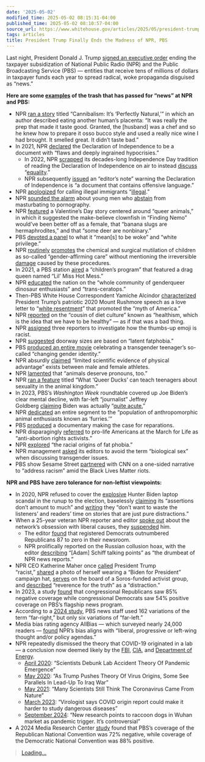 ```yaml
---
date: '2025-05-02'
modified_time: 2025-05-02 08:15:31-04:00
published_time: 2025-05-02 08:10:57-04:00
source_url: https://www.whitehouse.gov/articles/2025/05/president-trump-finally-ends-the-madness-of-npr-pbs/
tags: articles
title: President Trump Finally Ends the Madness of NPR, PBS
---
```

 
Last night, President Donald J. Trump [signed an executive
order](https://x.com/RapidResponse47/status/1918134250236461197) ending
the taxpayer subsidization of National Public Radio (NPR) and the Public
Broadcasting Service (PBS) — entities that receive tens of millions of
dollars in taxpayer funds each year to spread radical, woke propaganda
disguised as “news.”

**Here are some
[examples](https://x.com/RapidResponse47/status/1918134384638513313) of
the trash that has passed for “news” at NPR and PBS:**

-   NPR [ran a
    story](https://www.npr.org/sections/thesalt/2017/02/22/515668867/cannibalism-its-perfectly-natural-a-new-scientific-history-argues) titled
    “Cannibalism: It’s ‘Perfectly Natural,’” in which an author
    described eating another human’s placenta: “It was really the prep
    that made it taste good. Granted, the \[husband\] was a chef and so
    he knew how to prepare it osso bucco style and used a really nice
    wine I had brought. It smelled great. It didn’t taste bad.”
-   In 2021, NPR
    [declared](https://www.npr.org/2021/07/02/1011754245/an-npr-tradition-heres-the-reading-of-the-declaration-of-independence)
    the Declaration of Independence to be a document with “flaws and
    deeply ingrained hypocrisies.”
    -   In 2022, NPR
        [scrapped](https://www.foxnews.com/media/4th-july-npr-scraps-declaration-reading-tradition-equality-discussion)
        its decades-long Independence Day tradition of reading the
        Declaration of Independence on air to instead
        [discuss](https://www.npr.org/2022/07/04/1109667557/on-this-july-4th-what-does-equality-mean?utm_campaign=storyshare&utm_source=twitter.com&utm_medium=social)
        “[equality](https://x.com/LeilaFadel/status/1543911485465923585).”
    -   NPR subsequently
        [issued](https://www.npr.org/2019/07/04/733431874/a-july-4-npr-tradition-a-reading-of-the-declaration-of-independence#:~:text=Editor%27s%20note%20on%20July%208%2C%202022%3A%20This%20story%20quotes%20the%20U.S.%20Declaration%20of%20Independence%20%E2%80%94%20a%20document%20that%20contains%20offensive%20language%20about%20Native%20Americans%2C%20including%20a%20racial%20slur.)
        an “editor’s note” warning the Declaration of Independence is “a
        document that contains offensive language.”
-   NPR [apologized](https://x.com/NPR/status/1144659017031135234) for
    calling illegal immigrants
    “[illegal](https://www.washingtonexaminer.com/news/100759/npr-apologizes-for-calling-illegal-immigrants-illegal/).”
-   NPR [sounded the
    alarm](https://www.npr.org/2026/01/01/1198916105/mens-health-masturbation-abstinence)
    about young men who
    [abstain](https://www.washingtonexaminer.com/opinion/2837806/npr-wants-you-to-be-addicted-to-pornography/)
    from masturbating to pornography.
-   NPR [featured](https://www.npr.org/2024/02/14/1198909355/valentines-day-relationships-gay-animals-nature) a
    Valentine’s Day story centered around “queer animals,” in which it
    suggested the make-believe clownfish in “Finding Nemo” would’ve been
    better off as a female, that “banana slugs are hermaphrodites,” and
    that “some deer are nonbinary.”
-   PBS [devoted a panel](https://www.pbs.org/video/stay-woke-bddifp/)
    to what it “mean\[s\] to be woke” and “white privilege.”
-   NPR
    [routinely](https://www.npr.org/2023/02/20/1157493433/florida-bans-gender-affirming-care-trans-kids)
    [promotes](https://www.npr.org/2023/10/08/1204545873/a-trans-teenager-and-her-mom-reflect-on-nebraska-restricting-gender-affirming-ca)
    the chemical and surgical mutilation of children as so-called
    “gender-affirming care” without mentioning the irreversible
    [damage](https://www.hhs.gov/press-room/gender-dysphoria-report-release.html)
    caused by these procedures.
-   In 2021, a PBS
    station [aired](https://www.foxnews.com/us/pbs-station-defends-drag-queen-kids?msockid=39cef04a7cdd669717c4e5c87d6467b6) a
    “children’s program” that featured a drag queen named “Lil’ Miss Hot
    Mess.”
-   NPR [educated](https://www.wbur.org/endlessthread/2022/01/14/fight-for-dinosaur-emoji#:~:text=Riley%3A%20Many%20people,Trans%2Dceratops.) the
    nation on the “whole community of genderqueer dinosaur enthusiasts”
    and “trans-ceratops.”
-   Then-PBS White House Correspondent Yamiche Alcindor
    [characterized](https://www.washingtonexaminer.com/opinion/749558/pbs-reporter-mischaracterizes-mount-rushmore-speech-as-love-letter-to-white-resentment/)
    President Trump’s patriotic 2020 Mount Rushmore speech as a love
    letter to “[white
    resentment](https://x.com/RapidResponse47/status/1918134418092306560)”
    that promoted the “myth of America.”
-   NPR [reported](https://www.npr.org/2021/12/23/1067210075/what-if-the-best-diet-is-to-reject-diet-culture#:~:text=%22A%20cousin%20of,their%20weight%20itself.%22) on
    the “cousin of diet culture” known as “healthism, which is the idea
    that we have to be healthy” — as if that was a bad thing.
-   NPR
    [assigned](https://www.npr.org/2022/02/09/1078977416/race-chat-emoji-skin-tone-colors)
    three reporters to investigate how the thumbs-up emoji is racist.
-   NPR [suggested](https://www.npr.org/transcripts/1067210075?ft=nprml&f=1067210075#:~:text=TAGLE%3A%20We%20might,through%20intuitive%20eating.) doorway
    sizes are based on “latent fatphobia.”
-   PBS [produced an entire
    movie](https://www.pbs.org/independentlens/documentaries/real-boy/) celebrating
    a transgender teenager’s so-called “changing gender identity.”
-   NPR absurdly
    [claimed](https://www.washingtonexaminer.com/opinion/1830520/npr-makes-a-fool-of-itself-twice-to-defend-men-competing-in-womens-sports/)
    “limited scientific evidence of physical advantage” exists between
    male and female athletes.
-   NPR [lamented](https://www.npr.org/2021/04/03/984008349/opinion-animals-deserve-gender-pronouns-too) that
    “animals deserve pronouns, too.”
-   NPR [ran a
    feature](https://www.npr.org/2022/05/29/1101224759/what-queer-ducks-can-teach-teenagers-about-sexuality-in-the-animal-kingdom) titled
    “What ‘Queer Ducks’ can teach teenagers about sexuality in the
    animal kingdom.”
-   In 2023, PBS’s *Washington Week* roundtable covered up Joe Biden’s
    clear mental decline, with far-left “journalist” Jeffrey
    Goldberg [claiming](https://newsbusters.org/blogs/nb/clay-waters/2023/09/07/pbss-washington-weeks-laugh-line-joe-biden-mentally-hes-quite-acute) Biden
    was actually “[quite
    acute.](https://x.com/RapidResponse47/status/1918134443795202119)”
-   NPR [dedicated](https://www.npr.org/2015/07/12/422311437/the-furries-have-landed-and-pittsburgh-is-giving-them-a-bear-hug) an
    entire segment to the “population of anthropomorphic animal
    enthusiasts known as ‘furries.’”
-   PBS [produced](https://www.pbs.org/video/the-cost-of-inheritance-bdzmlq/) a
    documentary making the case for reparations.
-   NPR disparagingly
    [referred](https://www.npr.org/2020/01/24/798994515/president-trump-to-face-friendly-crowd-at-march-for-life)
    to pro-life Americans at the March for Life as “anti-abortion rights
    activists.”
-   NPR [explored](https://www.npr.org/transcripts/893006538#:~:text=As%20Sabrina%20Strings%20explains%20in,still%20dealing%20with%20the%20consequences.) “the
    racial origins of fat phobia.”
-   NPR
    management [asked](https://www.thefp.com/p/npr-editor-how-npr-lost-americas-trust) its
    editors to avoid the term “biological sex” when discussing
    transgender issues.
-   PBS show Sesame
    Street [partnered](https://www.cnn.com/2020/06/02/us/cnn-sesame-street-standing-up-to-racism/index.html) with
    CNN on a one-sided narrative to “address racism” amid the Black
    Lives Matter riots.

**NPR and PBS have zero tolerance for non-leftist viewpoints:**

-   In 2020, NPR refused to cover
    the [explosive](https://nypost.com/2020/10/14/email-reveals-how-hunter-biden-introduced-ukrainian-biz-man-to-dad/) Hunter
    Biden laptop scandal in the runup to the election,
    baselessly [claiming](https://www.mediaite.com/radio/npr-explains-why-they-havent-covered-hunter-biden-laptop-story-red-flags-on-veracity-and-assertions-dont-amount-to-much/) its
    “assertions don’t amount to much” and
    [writing](https://x.com/NPRpubliceditor/status/1319281101223940096)
    they “don’t want to waste the listeners’ and readers’ time on
    stories that are just pure distractions.”
-   When a 25-year veteran NPR reporter and editor [spoke
    out](https://www.thefp.com/p/npr-editor-how-npr-lost-americas-trust) about
    the network’s obsession with liberal causes,
    they [suspended](https://www.npr.org/2024/04/16/1244962042/npr-editor-uri-berliner-suspended-essay) him.
    -   The
        editor [found](https://www.foxnews.com/media/npr-editor-found-registered-democrats-outnumbered-republicans-87-zero-newsroom) that
        registered Democrats outnumbered Republicans 87 to zero in their
        newsroom.
    -   NPR prolifically reported on the Russian collusion hoax, with
        the
        editor [describing](https://www.thefp.com/p/npr-editor-how-npr-lost-americas-trust) “\[Adam\]
        Schiff talking points” as “the drumbeat of NPR news reports.”
-   NPR CEO Katherine Maher
    once [called](https://archive.is/9Egnx) President Trump
    “racist,” [shared](https://x.com/krmaher/status/1323094291732815872) a
    photo of herself wearing a “Biden for President” campaign
    hat, [serves](https://www.judicialwatch.org/nprs-new-ceo/) on the
    board of a Soros-funded activist group,
    and [described](https://dailycaller.com/2024/04/17/new-npr-ceo-said-reverence-truth-distraction-resurfaced-ted-talk/) “reverence
    for the truth” as a “distraction.”
-   In 2023, a
    study [found](https://www.newsbusters.org/blogs/nb/rich-noyes/2023/05/16/study-taxpayer-subsidized-pbs-whacks-gop-85-negative-news) that
    congressional Republicans saw 85% negative coverage while
    congressional Democrats saw 54% positive coverage on PBS’s flagship
    news program.
-   According to a [2024
    study](https://www.newsbusters.org/blogs/nb/clay-waters/2024/12/04/pbs-news-hours-extreme-makeover-27-times-more-likely-find-far-right),
    PBS news staff used 162 variations of the term “far-right,” but only
    six variations of “far-left.”
-   Media bias rating agency AllBias — which surveyed nearly 24,000
    readers
    — [found](https://www.allsides.com/news-source/npr-editorial) NPR’s
    bias aligns with “liberal, progressive or left-wing thought and/or
    policy agendas.”
-   NPR repeatedly dismissed the theory that COVID-19 originated in a
    lab — a conclusion now deemed likely by
    the [FBI](https://www.foxnews.com/politics/fbi-director-says-covid-pandemic-most-likely-originated-chinese-lab), [CIA](https://www.foxnews.com/politics/cia-releases-new-analysis-covid-origins-favoring-lab-leak-theory),
    and [Department of
    Energy](https://www.cnn.com/2023/02/26/politics/covid-lab-leak-wuhan-china-intelligence/index.html).
    -   [April
        2020](https://www.npr.org/2020/04/22/841925672/scientists-debunk-lab-accident-theory-of-pandemic-emergence):
        “Scientists Debunk Lab Accident Theory Of Pandemic Emergence”
    -   [May
        2020](https://www.npr.org/2020/05/06/851043242/as-trump-pushes-theory-of-virus-origins-some-see-parallels-to-iraq):
        “As Trump Pushes Theory Of Virus Origins, Some See Parallels In
        Lead-Up To Iraq War”
    -   [May
        2021](https://www.npr.org/sections/goatsandsoda/2021/05/28/1001319014/many-scientists-still-think-the-coronavirus-came-from-nature):
        “Many Scientists Still Think The Coronavirus Came From Nature”
    -   [March
        2023](https://www.npr.org/2023/03/09/1162120308/virologist-says-covid-origin-report-could-make-it-harder-to-study-dangerous-dise):
        “Virologist says COVID origin report could make it harder to
        study dangerous diseases”
    -   [September
        2024](https://www.npr.org/2024/09/19/g-s1-23605/covid-pandemic-origins-wet-market-wuhan-lab-leak-raccoon-dogs):
        “New research points to raccoon dogs in Wuhan market as pandemic
        trigger. It’s controversial”
-   A 2024 Media Research
    Center [study](https://newsbusters.org/blogs/nb/clay-waters/2024/09/04/study-hating-republicans-hailing-democrats-pbss-very-biased-2024) found
    that PBS’s coverage of the Republican National Convention was 72%
    negative, while coverage of the Democratic National Convention was
    88% positive.

> [Loading…](https://twitter.com/RapidResponse47/status/1918134384638513313)
